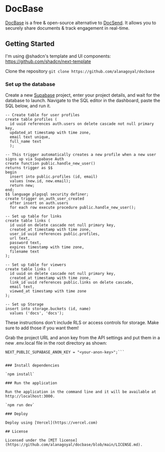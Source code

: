 # DocBase

[DocBase](https://getdocbase.com) is a free & open-source alternative to [DocSend](https://docsend.com). It allows you to securely share documents & track engagement in real-time.

## Getting Started

I'm using @shadcn's template and UI components: https://github.com/shadcn/next-template

Clone the repository
`git clone https://github.com/alanagoyal/docbase`

### Set up the database

Create a new [Supabase](https://app.supabase.com/) project, enter your project details, and wait for the database to launch. Navigate to the SQL editor in the dashboard, paste the SQL below, and run it.

```
-- Create table for user profiles
create table profiles (
  id uuid references auth.users on delete cascade not null primary key,
  updated_at timestamp with time zone,
  email text unique,
  full_name text
  );

-- This trigger automatically creates a new profile when a new user signs up via Supabase Auth
create function public.handle_new_user()
returns trigger as $$
begin
  insert into public.profiles (id, email)
  values (new.id, new.email);
  return new;
end;
$$ language plpgsql security definer;
create trigger on_auth_user_created
  after insert on auth.users
  for each row execute procedure public.handle_new_user();

-- Set up table for links
create table links (
  id uuid on delete cascade not null primary key,
  created_at timestamp with time zone,
  user_id uuid references public.profiles,
  url text,
  password text,
  expires timestamp with time zone,
  filename text
);

-- Set up table for viewers
create table links (
  id uuid on delete cascade not null primary key,
  created_at timestamp with time zone,
  link_id uuid references public.links on delete cascade,
  email text,
  viewed_at timestamp with time zone
);

-- Set up Storage
insert into storage.buckets (id, name)
  values ('docs', 'docs');
```

These instructions don't include RLS or access controls for storage. Make sure to add those if you want them!

Grab the project URL and anon key from the API settings and put them in a new .env.local file in the root directory as shown:

````NEXT_PUBLIC_SUPABASE_URL = "https://<project>.supabase.co";
NEXT_PUBLIC_SUPABASE_ANON_KEY = "<your-anon-key>";```


### Install dependencies

`npm install`

### Run the application

Run the application in the command line and it will be available at http://localhost:3000.

`npm run dev`

### Deploy

Deploy using [Vercel](https://vercel.com)

## License

Licensed under the [MIT license](https://github.com/alanagoyal/docbase/blob/main/LICENSE.md).
````
